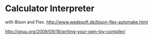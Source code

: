 # Calculator Interpreter

with Bison and Flex. http://www.wedesoft.de/bison-flex-automake.html

http://gnuu.org/2009/09/18/writing-your-own-toy-compiler/

